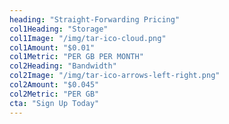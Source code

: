 ```yaml
---
heading: "Straight-Forwarding Pricing"
col1Heading: "Storage"
col1Image: "/img/tar-ico-cloud.png"
col1Amount: "$0.01"
col1Metric: "PER GB PER MONTH"
col2Heading: "Bandwidth"
col2Image: "/img/tar-ico-arrows-left-right.png"
col2Amount: "$0.045"
col2Metric: "PER GB"
cta: "Sign Up Today"
---
```

